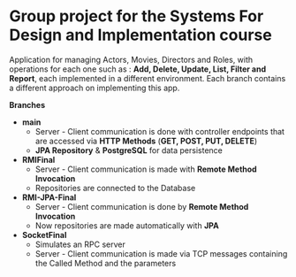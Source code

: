 # Group project for the Systems For Design and Implementation course
Application for managing Actors, Movies, Directors and Roles, with operations for each one such as : **Add, Delete, Update, List, Filter and Report**, each implemented in a different environment. Each branch contains a different approach on implementing this app.

**Branches**
- **main**
	- Server - Client communication is done with controller endpoints that are accessed via **HTTP Methods** (**GET, POST, PUT, DELETE**)
	- **JPA Repository** & **PostgreSQL** for data persistence
- **RMIFinal**
	- Server - Client communication is made with **Remote Method Invocation**
	- Repositories are connected to the Database
- **RMI-JPA-Final**
	- Server - Client communication is done by **Remote Method Invocation**
	- Now repositories are made automatically with **JPA**
- **SocketFinal**
	- Simulates an RPC server
	- Server - Client communication is made via TCP messages containing the Called Method and the parameters
